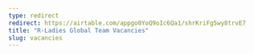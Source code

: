 ```yaml
---
type: redirect
redirect: https://airtable.com/appgo0YoQ9oIc6Qa1/shrKriFg5wy8trvE7
title: "R-Ladies Global Team Vacancies"
slug: vacancies
---
```


